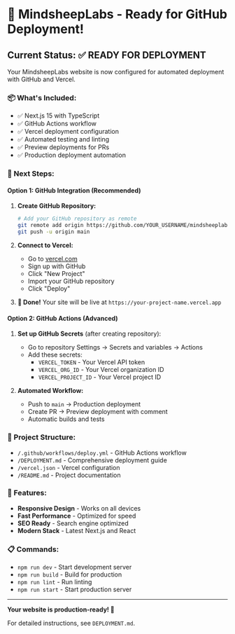 # 🚀 MindsheepLabs - Ready for GitHub Deployment!

## Current Status: ✅ READY FOR DEPLOYMENT

Your MindsheepLabs website is now configured for automated deployment with GitHub and Vercel.

### 📦 What's Included:
- ✅ Next.js 15 with TypeScript
- ✅ GitHub Actions workflow
- ✅ Vercel deployment configuration
- ✅ Automated testing and linting
- ✅ Preview deployments for PRs
- ✅ Production deployment automation

### 🎯 Next Steps:

#### Option 1: GitHub Integration (Recommended)
1. **Create GitHub Repository:**
   ```bash
   # Add your GitHub repository as remote
   git remote add origin https://github.com/YOUR_USERNAME/mindsheeplabs-website.git
   git push -u origin main
   ```

2. **Connect to Vercel:**
   - Go to [vercel.com](https://vercel.com)
   - Sign up with GitHub
   - Click "New Project"
   - Import your GitHub repository
   - Click "Deploy"

3. **🎉 Done!** Your site will be live at `https://your-project-name.vercel.app`

#### Option 2: GitHub Actions (Advanced)
1. **Set up GitHub Secrets** (after creating repository):
   - Go to repository Settings → Secrets and variables → Actions
   - Add these secrets:
     - `VERCEL_TOKEN` - Your Vercel API token
     - `VERCEL_ORG_ID` - Your Vercel organization ID
     - `VERCEL_PROJECT_ID` - Your Vercel project ID

2. **Automated Workflow:**
   - Push to `main` → Production deployment
   - Create PR → Preview deployment with comment
   - Automatic builds and tests

### 🔧 Project Structure:
- `/.github/workflows/deploy.yml` - GitHub Actions workflow
- `/DEPLOYMENT.md` - Comprehensive deployment guide
- `/vercel.json` - Vercel configuration
- `/README.md` - Project documentation

### 🎨 Features:
- **Responsive Design** - Works on all devices
- **Fast Performance** - Optimized for speed
- **SEO Ready** - Search engine optimized
- **Modern Stack** - Latest Next.js and React

### 📋 Commands:
- `npm run dev` - Start development server
- `npm run build` - Build for production
- `npm run lint` - Run linting
- `npm run start` - Start production server

---

**Your website is production-ready! 🎉**

For detailed instructions, see `DEPLOYMENT.md`.
